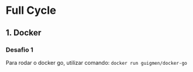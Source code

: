 # Full Cycle



## 1. Docker
### Desafio 1
Para rodar o docker go, utilizar comando:
`docker run guigmen/docker-go`
